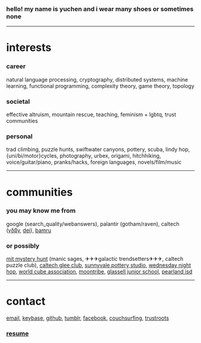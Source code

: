### hello! my name is yuchen and i wear many shoes or sometimes none

---

# interests

### career

natural language processing, cryptography, distributed systems, machine learning, functional programming, complexity theory, game theory, topology

### societal

effective altruism, mountain rescue, teaching, feminism + lgbtq, trust communities

### personal

trad climbing, puzzle hunts, swiftwater canyons, pottery, scuba, lindy hop, {uni/bi/motor}cycles, photography, urbex, origami, hitchhiking, voice/guitar/piano, pranks/hacks, foreign languages, novels/film/music

---

# communities

### you may know me from

google (search_quality/webanswers), palantir (gotham/raven), caltech ([&gamma;&delta;&beta;&gamma;](http://www.gdbg.org/), [dei](https://www.ucolick.org/~sla/dei/)), [bamru](http://bamru.org/)

### or possibly

[mit mystery hunt](http://www.mit.edu/~puzzle/) (manic sages, ✈✈✈galactic trendsetters✈✈✈, caltech puzzle club), [caltech glee club](http://www.music.caltech.edu/gleeclub/), [sunnyvale pottery studio](http://www.friendsofthesunnyvalepotterystudio.org/), [wednesday night hop](https://wednesdaynighthop.com/), [world cube association](https://www.worldcubeassociation.org/), [moontribe](https://www.moontribe.org/), [glassell junior school](https://www.mfah.org/visit/glassell-junior-school/), [pearland isd](https://www.pearlandisd.org/)

---

# contact

[email](https://pgp.mit.edu/pks/lookup?op=vindex&search=0xcf8d8eee47ba4d69), [keybase](https://keybase.io/lyc/), [github](https://github.com/yuchennil/), [tumblr](http://cocoaorca.com/), [facebook](https://www.facebook.com/yuchennil), [couchsurfing](https://www.couchsurfing.com/people/yuchennil), [trustroots](https://www.trustroots.org/profile/lyc)

### [resume](#TODO)
